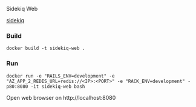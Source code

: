 Sidekiq Web

[sidekiq](https://github.com/mperham/sidekiq)

### Build

```
docker build -t sidekiq-web .
```

### Run

```
docker run -e "RAILS_ENV=development" -e "AZ_APP_2_REDIS_URL=redis://<IP>:<PORT>" -e "RACK_ENV=development" -p80:8080 -it sidekiq-web bash
```
Open web browser on http://localhost:8080

